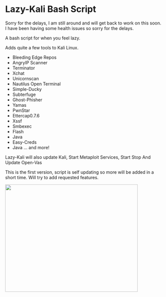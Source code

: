 <h1>Lazy-Kali Bash Script</h1>

Sorry for the delays, I am still around and will get back to work on this soon. I have been having some health issues so sorry for the delays.

A bash script for when you feel lazy.

Adds quite a few tools to Kali Linux.

  * Bleeding Edge Repos
  * AngryIP Scanner
  * Terminator
  * Xchat
  * Unicornscan
  * Nautilus Open Terminal
  * Simple-Ducky
  * Subterfuge
  * Ghost-Phisher
  * Yamas
  * PwnStar
  * Ettercap0.7.6
  * Xssf
  * Smbexec
  * Flash
  * Java
  * Easy-Creds
  * Java
... and more!

Lazy-Kali will also update Kali, Start Metaploit Services, Start Stop And Update Open-Vas

This is the first version, script is self updating so more will be added in a short time.
Will try to add requested features.

<a href='http://www.youtube.com/watch?feature=player_embedded&v=38PXNJpIwck' target='_blank'><img src='http://img.youtube.com/vi/38PXNJpIwck/0.jpg' width='425' height=344 /></a>